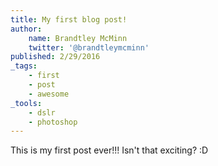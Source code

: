 ```yaml
---
title: My first blog post!
author:
    name: Brandtley McMinn
    twitter: '@brandtleymcminn'
published: 2/29/2016
_tags:
    - first
    - post
    - awesome
_tools:
    - dslr
    - photoshop
---
```

This is my first post ever!!! Isn't that exciting? :D
